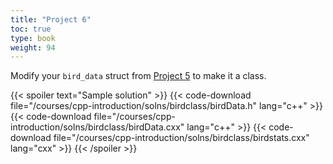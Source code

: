 ```yaml
---
title: "Project 6"
toc: true
type: book
weight: 94
---
```


Modify your `bird_data` struct from [Project 5](/courses/cpp-introduction/project5) to make it a class.  

{{< spoiler text="Sample solution" >}}
{{< code-download file="/courses/cpp-introduction/solns/birdclass/birdData.h" lang="c++" >}}
{{< code-download file="/courses/cpp-introduction/solns/birdclass/birdData.cxx" lang="c++" >}}
{{< code-download file="/courses/cpp-introduction/solns/birdclass/birdstats.cxx" lang="cxx" >}}
{{< /spoiler >}}

